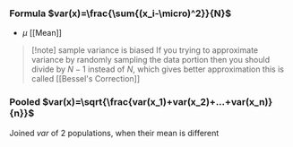### Formula $var(x)=\frac{\sum{(x_i-\micro)^2}}{N}$
- $\mu$ [[Mean]]
> [!note] sample variance is biased
> If you trying to approximate variance
> by randomly sampling the data portion
> then you should divide by $N-1$ instead of $N$,
> which gives better approximation
> this is called [[Bessel's Correction]]

### Pooled $var(x)=\sqrt{\frac{var(x_1)+var(x_2)+...+var(x_n)}{n}}$
Joined $var$ of 2 populations, when their mean is different

